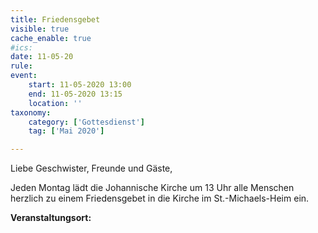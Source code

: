 ```yaml
---
title: Friedensgebet
visible: true
cache_enable: true
#ics: 
date: 11-05-20
rule: 
event:
	start: 11-05-2020 13:00
	end: 11-05-2020 13:15
	location: ''
taxonomy:
	category: ['Gottesdienst']
	tag: ['Mai 2020']

---
```

Liebe Geschwister, Freunde und Gäste,

Jeden Montag lädt die Johannische Kirche um 13 Uhr alle Menschen herzlich zu einem Friedensgebet in die Kirche im St.-Michaels-Heim ein.



**Veranstaltungsort:** 

